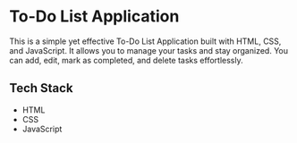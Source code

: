 # To-Do List Application

This is a simple yet effective To-Do List Application built with HTML, CSS, and JavaScript. It allows you to manage your tasks and stay organized. You can add, edit, mark as completed, and delete tasks effortlessly.

## Tech Stack

- HTML
- CSS
- JavaScript




